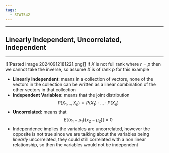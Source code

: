 ```yaml
---
tags:
  - STAT542
---
```

---
## Linearly Independent, Uncorrelated, Independent
---
![[Pasted image 20240912181221.png]]
If $X$ is not full rank where $r=p$ then we cannot take the inverse, so assume $X$ is of rank $p$ for this example

- **Linearly Independent**: means in a collection of vectors, none of the vectors in the collection can be written as a linear combination of the other vectors in that collection
- **Independent Variables:** means that  the joint distribution $$P(X_1, .., X_n) = P(X_1)\cdot ... \cdot P(X_n)$$
- **Uncorrelated:** means that $$E[ (x_1 - \mu_{1}) (x_2 - \mu_{2})] = 0$$
- Independence implies the variables are uncorrelated, however the opposite is not true since we are talking about the variables being *linearly* uncorrelated, they could still correlated with a non linear relationship, so then the variables would not be independent

